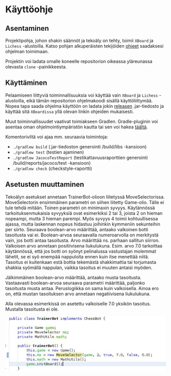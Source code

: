 # Käyttöohje

## Asentaminen

Projektipohja, johon shakin säännöt ja tekoäly on tehty, toimii `XBoard` ja `Lichess` -alustoilla. Katso pohjan alkuperäisten tekijöiden [ohjeet](https://github.com/jp-tulijoki/Lastenshakki/blob/master/documentation/templateDocuments/Beginners_guide.md)
saadaksesi ohjelman toimimaan.

Projektin voi ladata omalle koneelle repositorion oikeassa yläreunassa olevasta `clone` -painikkeesta.

## Käyttäminen

Pelaamiseen liittyviä toiminnallisuuksia voi käyttää vain `XBoard` ja `Lichess` -alustoilla, eikä tämän repositorion ohjelmakoodi sisällä käyttöliittymää. Nopea tapa saada ohjelma käyttöön on ladata jokin [releasen](https://github.com/jp-tulijoki/Lastenshakki/releases) .jar-tiedosto ja käyttää sitä `XBoardissa` yllä olevan linkin ohjeiden mukaisesti.

Muut toiminnallisuudet vaativat toimiakseen Gradlen. Gradle-pluginin voi asentaa oman ohjelmointiympäristön kautta tai sen voi hakea [täältä](https://gradle.org/releases/).

Komentoriviltä voi ajaa mm. seuraavia toimintoja:
* `./gradlew build` (.jar-tiedoston generointi /build/libs -kansioon)
* `./gradlew test` (testien ajaminen)
* `./gradlew JacocoTestReport` (testikattavuusraporttien generointi /build/reports/jacoco/test -kansioon)
* `./gradlew check` (checkstyle-raportti)

## Asetusten muuttaminen

Tekoälyn asetukset annetaan TrainerBot-olioon liitetyssä MoveSelectorissa. MoveSelectorin ensimmäinen parametri on siihen liitetty Game-olio. Tälle ei tule tehdä 
mitään. Toinen parametri on minimaxin syvyys. Käytännössä tarkoituksenmukaisia syvyyksiä ovat esimerkiksi 2 tai 3, joista 2 on hieman nopeampi, mutta 3 hieman parempi. Myös syvyys 4 toimii kohtuullisessa ajassa, mutta laskennan nopeus hidastuu joihinkin kymmeniin sekunteihin per siirto. Seuraava boolean-arvo määrittää, antaako valkoinen botti tasoitusta vai ei. Boolean-arvoa seuraavalla numeroarvolla on merkitystä vain, jos botti antaa tasoitusta. Arvo määrittää ns. parhaan sallitun siirron. Valkoisen arvo annetaan positiivisena liukulukuna. Esim. arvo 7.0 tarkoittaa käytännössä, että jos botti on syönyt pelinalussa vastustajan molemmat lähetit, se ei syö enempää nappuloita ennen kuin itse menettää niitä. Tasoitus ei kuitenkaan estä bottia tekemästä shakkimattia tai torjumasta shakkia syömällä nappulan, vaikka tasoitus ei muuten antaisi myöden.

Jälkimmäinen boolean-arvo määrittää, antaako musta tasoitusta. Vastaavasti boolean-arvoa seuraava parametri määrittää, paljonko tasoitusta musta antaa. Peruslogiikka on sama kuin valkoisella. Ainoa ero on, että mustan tasoituksen arvo annetaan negatiivisena liukulukuna.

Alla olevassa esimerkissä on asetettu valkoiselle 7.0 yksikön tasoitus. Mustalla tasoitusta ei ole.

![tasoitus](https://github.com/jp-tulijoki/Lastenshakki/blob/master/documentation/pics/setHandicap.jpg)
